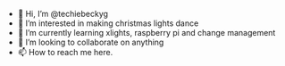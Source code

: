 - 👋 Hi, I’m @techiebeckyg
- 👀 I’m interested in making christmas lights dance
- 🌱 I’m currently learning xlights, raspberry pi and change management
- 💞️ I’m looking to collaborate on anything
- 📫 How to reach me here.

<!---
techiebeckyg/techiebeckyg is a ✨ special ✨ repository because its `README.md` (this file) appears on your GitHub profile.
You can click the Preview link to take a look at your changes.
--->

